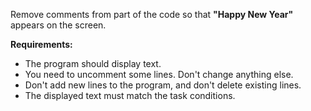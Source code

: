 
Remove comments from part of the code so that **"Happy New Year"** appears on the screen.

**Requirements:**
*	The program should display text.
*	You need to uncomment some lines. Don't change anything else.
*	Don't add new lines to the program, and don't delete existing lines.
*	The displayed text must match the task conditions.